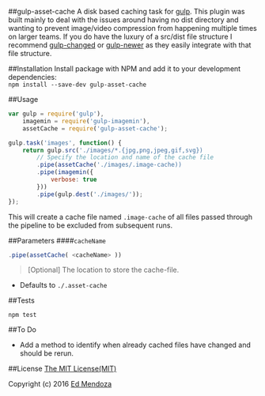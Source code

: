 ##gulp-asset-cache
A disk based caching task for [gulp](http://gulpjs.com/). This plugin was built mainly to deal with the issues around having no dist directory and wanting to prevent image/video compression from happening multiple times on larger teams. If you do have the luxury of a src/dist file structure I recommend [gulp-changed](https://www.npmjs.com/package/gulp-changed) or [gulp-newer](https://www.npmjs.com/package/gulp-newer) as they easily integrate with that file structure.

##Installation
Install package with NPM and add it to your development dependencies:  
`npm install --save-dev gulp-asset-cache`

##Usage
```javascript
var gulp = require('gulp'),
	imagemin = require('gulp-imagemin'),
	assetCache = require('gulp-asset-cache');

gulp.task('images', function() {
	return gulp.src('./images/*.{jpg,png,jpeg,gif,svg})
		// Specify the location and name of the cache file
		.pipe(assetCache('./images/.image-cache))
		.pipe(imagemin({
			verbose: true
		}))
		.pipe(gulp.dest('./images/'));
});
```

This will create a cache file named `.image-cache` of all files passed through the pipeline to be excluded from subsequent runs. 

##Parameters
####`cacheName`
```javascript
.pipe(assetCache( <cacheName> ))
```
> [Optional] The location to store the cache-file.

* Defaults to `./.asset-cache`


##Tests
```
npm test
```

##To Do
* Add a method to identify when already cached files have changed and should be rerun.

##License
[The MIT License(MIT)](https://github.com/Polyneue/gulp-asset-cache/blob/master/LICENSE)  

Copyright (c) 2016 [Ed Mendoza](http://www.edmendoza.com)